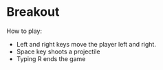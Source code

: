# Breakout

How to play:
- Left and right keys move the player left and right. 
- Space key shoots a projectile
- Typing R ends the game
